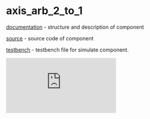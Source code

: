 # axis_arb_2_to_1

[documentation](https://github.com/MasterPlayer/xilinx-vhdl/tree/master/axis_infrastructure/axis_arb_2_to_1/documentation) - structure and description of component

[source](https://github.com/MasterPlayer/xilinx-vhdl/tree/master/axis_infrastructure/axis_arb_2_to_1/source) - source code of component

[testbench](https://github.com/MasterPlayer/xilinx-vhdl/tree/master/axis_infrastructure/axis_arb_2_to_1/testbench) - testbench file for simulate component. 

![component_desc](https://github.com/MasterPlayer/xilinx-vhdl/blob/master/axis_infrastructure/axis_arb_2_to_1/documentation/readme.md)